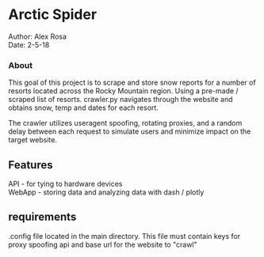 
# Arctic Spider
Author: Alex Rosa  
Date: 2-5-18  
### About
This goal of this project is to scrape and store snow reports for a number of
resorts located across the Rocky Mountain region.  Using a pre-made / scraped
list of resorts.  crawler.py navigates through the website and obtains snow,
temp and dates for each resort.    

The crawler utilizes useragent spoofing, rotating proxies, and a random delay
between each request to simulate users and minimize impact on the target website.  


## Features 
API - for tying to hardware devices  
WebApp - storing data and analyzing data with dash / plotly

## requirements
.config file located in the main directory.  This file must contain keys for
proxy spoofing api and base url for the website to "crawl"
